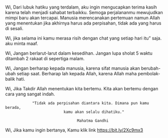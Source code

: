 ####

Wi, Dari lubuk hatiku yang terdalam, aku ingin mengucapkan terima kasih karena telah menjadi sahabat terbaikku. Semoga perjalananmu mewujudkan mimpi baru akan tercapai. Manusia merencanakan pertemuan namun Allah yang menentukan jika akhirnya harus ada perpisahan, tidak ada yang harus di sesali. 

Wi, jika selama ini kamu merasa risih dengan chat yang setiap hari itu” saja. aku minta maaf.

Wi, Jangan berlarut-larut dalam kesedihan.  Jangan lupa sholat 5 waktu ditambah 2 rakaat di sepertiga malam.

Wi, Jangan berharap kepada manusia, karena sifat manusia akan berubah-ubah setiap saat. Berharap lah kepada Allah, karena Allah maha pembolak-balik hati.

Wi, Jika Takdir Allah menentukan kita bertemu. Kita akan bertemu dengan cara yang sangat indah. 

                "Tidak ada perpisahan diantara kita. Dimana pun kamu berada,
                              kamu akan selalu dihatiku."
                              
                                    Mahatma Gandhi
                                    
                                    
                                    
                                    
                              
          
          
          
          
          
          
          
          
          
          
          
          
          
          
          
          
          
          
          
          
          
                                                                                    

Wi, Jika kamu ingin bertanya, Kamu klik link https://bit.ly/2Xc9mx3

